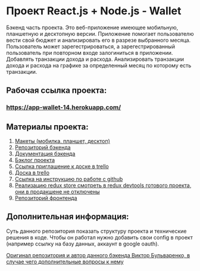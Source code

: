 # Проект React.js + Node.js - Wallet

Бэкенд часть проекта. Это веб-приложение имеющее мобильную, планшетную и
десктопную версии. Приложение помогает пользователю вести свой бюджет и
анализировать его в разрезе выбранного месяца. Пользователь может
зарегестрироваться, а зарегестрированный пользователь при повторном входе
залогиниться в приложении. Добавлять транзакции дохода и расхода. Анализировать
транзакции дохода и расхода на графике за определенный месяц по которому есть
транзакции.

## Рабочая ссылка проекта:

### https://app-wallet-14.herokuapp.com/

## Материалы проекта:

1. [Макеты (мобилка, планшет, десктоп)](https://drive.google.com/drive/folders/1NcSOtOiJ__UArIL8tA_B047_XuSXPGGg?usp=sharing)
2. [Репозиторий бэкенда](https://github.com/goitProjects/wallet_backend)
3. [Документация бэкенда](https://mywallet.goit.co.ua/doc/)
4. [Бэклог проекта](https://drive.google.com/file/d/1Ez9X_sNlee_8m7_SeJ0ojrvnEjAOAKqP/view)
5. [Ссылка приглашение к доске в trello](https://trello.com/invite/b/rlrcs0b3/6d68d142588f09b0ec86637eee481364/mywallet-react14)
6. [Доска в trello](https://trello.com/b/rlrcs0b3/mywallet-react14)
7. [Ссылка на инструкцию по работе с github](https://docs.google.com/document/d/1y-nMdpPIIP83rbqPYt6kM_KXMC83UPbkbxKqgaHlnfI/edit)
8. [Реализацию redux store смотреть в redux devtools готового проекта, они в продакшене не отключены](https://app-wallet-14.herokuapp.com/)
9. [Репозиторий фронтенда](https://github.com/goitProjects/wallet_frontend)

## Дополнительная информация:

Суть данного репозитория показать структуру проекта и технические решения в коде. Чтобы он работал нужно добавить свои config в проект (например ссылку на базу данных, аккаунт в google oauth).

[Оригинал репозитория и автор данного бэкенда Виктор Бульваренко, в случае чего дополнительные вопросы к нему](https://github.com/vbguard/wallet-sec-backend/tree/master)
